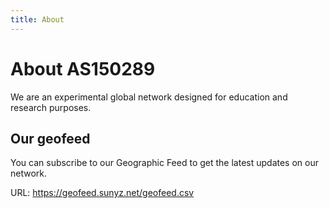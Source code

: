 ```yaml
---
title: About
---
```


# About AS150289

We are an experimental global network designed for education and research purposes.

## Our geofeed

You can subscribe to our Geographic Feed to get the latest updates on our network.

URL: https://geofeed.sunyz.net/geofeed.csv

